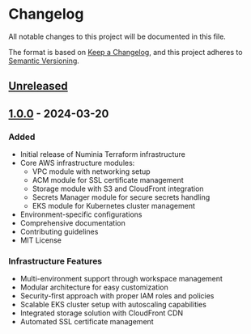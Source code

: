 # Changelog

All notable changes to this project will be documented in this file.

The format is based on [Keep a Changelog](https://keepachangelog.com/en/1.0.0/),
and this project adheres to [Semantic Versioning](https://semver.org/spec/v2.0.0.html).

## [Unreleased]

## [1.0.0] - 2024-03-20

### Added
- Initial release of Numinia Terraform infrastructure
- Core AWS infrastructure modules:
  - VPC module with networking setup
  - ACM module for SSL certificate management
  - Storage module with S3 and CloudFront integration
  - Secrets Manager module for secure secrets handling
  - EKS module for Kubernetes cluster management
- Environment-specific configurations
- Comprehensive documentation
- Contributing guidelines
- MIT License

### Infrastructure Features
- Multi-environment support through workspace management
- Modular architecture for easy customization
- Security-first approach with proper IAM roles and policies
- Scalable EKS cluster setup with autoscaling capabilities
- Integrated storage solution with CloudFront CDN
- Automated SSL certificate management

[Unreleased]: https://github.com/numengames/numinia-terraform/compare/v1.0.0...HEAD
[1.0.0]: https://github.com/numengames/numinia-terraform/releases/tag/v1.0.0